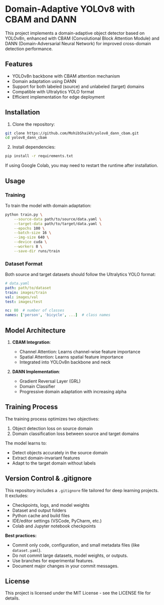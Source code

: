 # Domain-Adaptive YOLOv8 with CBAM and DANN

This project implements a domain-adaptive object detector based on YOLOv8n, enhanced with CBAM (Convolutional Block Attention Module) and DANN (Domain-Adversarial Neural Network) for improved cross-domain detection performance.

## Features

- YOLOv8n backbone with CBAM attention mechanism
- Domain adaptation using DANN
- Support for both labeled (source) and unlabeled (target) domains
- Compatible with Ultralytics YOLO format
- Efficient implementation for edge deployment

## Installation

1. Clone the repository:
```bash
git clone https://github.com/MohibShaikh/yolov8_dann_cbam.git
cd yolov8_dann_cbam
```

2. Install dependencies:
```bash
pip install -r requirements.txt
```

If using Google Colab, you may need to restart the runtime after installation.

## Usage

### Training

To train the model with domain adaptation:

```bash
python train.py \
    --source-data path/to/source/data.yaml \
    --target-data path/to/target/data.yaml \
    --epochs 100 \
    --batch-size 16 \
    --img-size 640 \
    --device cuda \
    --workers 8 \
    --save-dir runs/train
```

### Dataset Format

Both source and target datasets should follow the Ultralytics YOLO format:

```yaml
# data.yaml
path: path/to/dataset
train: images/train
val: images/val
test: images/test

nc: 80  # number of classes
names: ['person', 'bicycle', ...]  # class names
```

## Model Architecture

1. **CBAM Integration**:
   - Channel Attention: Learns channel-wise feature importance
   - Spatial Attention: Learns spatial feature importance
   - Integrated into YOLOv8n backbone and neck

2. **DANN Implementation**:
   - Gradient Reversal Layer (GRL)
   - Domain Classifier
   - Progressive domain adaptation with increasing alpha

## Training Process

The training process optimizes two objectives:
1. Object detection loss on source domain
2. Domain classification loss between source and target domains

The model learns to:
- Detect objects accurately in the source domain
- Extract domain-invariant features
- Adapt to the target domain without labels

## Version Control & .gitignore

This repository includes a `.gitignore` file tailored for deep learning projects. It excludes:
- Checkpoints, logs, and model weights
- Dataset and output folders
- Python cache and build files
- IDE/editor settings (VSCode, PyCharm, etc.)
- Colab and Jupyter notebook checkpoints

**Best practices:**
- Commit only code, configuration, and small metadata files (like `dataset.yaml`).
- Do not commit large datasets, model weights, or outputs.
- Use branches for experimental features.
- Document major changes in your commit messages.

## License

This project is licensed under the MIT License - see the LICENSE file for details. 